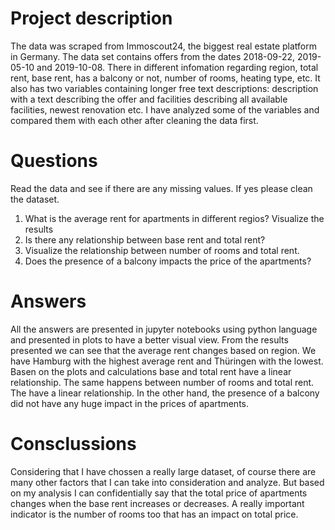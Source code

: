# Project description
The data was scraped from Immoscout24, the biggest real estate platform in Germany.  The data set contains offers from the dates 2018-09-22, 2019-05-10 and 2019-10-08. There in different infomation regarding region, total rent, base rent, has a balcony or not, number of rooms, heating type, etc.  It also has two variables containing longer free text descriptions: description with a text describing the offer and facilities describing all available facilities, newest renovation etc. I have analyzed some of the variables and compared them with each other after cleaning the data first. 

# Questions

Read the data and see if there are any missing values. If yes please clean the dataset. 

1. What is the average rent for apartments in different regios? Visualize the results
2. Is there any relationship between base rent and total rent? 
3. Visualize the relationship between number of rooms and total rent.
4. Does the presence of a balcony impacts the price of the apartments?

# Answers
All the answers are presented in jupyter notebooks using python language and presented in plots to have a better visual view. From the results presented we can see that the average rent changes based on region. We have Hamburg with the highest average rent and Thüringen with the lowest. 
Basen on the plots and calculations base and total rent have a linear relationship. 
The same happens between number of rooms and total rent. The have a linear relationship. In the other hand, the presence of a balcony did not have any huge impact in the prices of apartments. 

# Consclussions

Considering that I have chossen a really large dataset, of course there are many other factors that I can take into consideration and analyze. But based on my analysis I can confidentially say that the total price of apartments changes when the base rent increases or decreases. A really important indicator is the number of rooms too that has an impact on total price.  